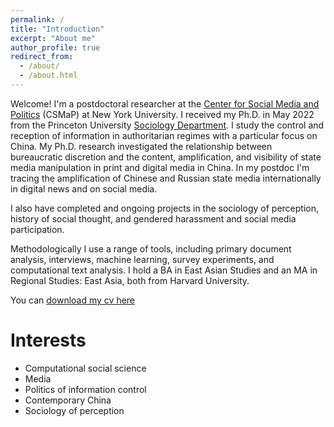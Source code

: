```yaml
---
permalink: /
title: "Introduction"
excerpt: "About me"
author_profile: true
redirect_from: 
  - /about/
  - /about.html
---
```


Welcome! I'm a postdoctoral researcher at the [Center for Social Media and Politics](https://csmapnyu.org/) (CSMaP) at New York University. I received my Ph.D. in May 2022 from the Princeton University [Sociology Department](https://sociology.princeton.edu/). I study the control and reception of information in authoritarian regimes with a particular focus on China. My Ph.D. research investigated the relationship between bureaucratic discretion and the content, amplification, and visibility of state media manipulation in print and digital media in China. In my postdoc I'm tracing the amplification of Chinese and Russian state media internationally in digital news and on social media. 

I also have completed and ongoing projects in the sociology of perception, history of social thought, and gendered harassment and social media participation. 

Methodologically I use a range of tools, including primary document analysis, interviews, machine learning, survey experiments, and computational text analysis. I hold a BA in East Asian Studies and an MA in Regional Studies: East Asia, both from Harvard University. 

You can [download my cv here](https://hwaight.github.io/files/waight9_16_2022.pdf)

Interests
======
- Computational social science
- Media
- Politics of information control
- Contemporary China 
- Sociology of perception